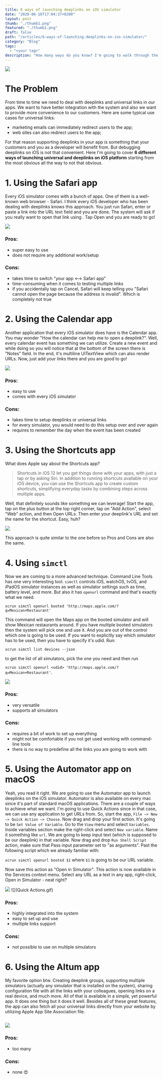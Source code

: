 ```yaml
---
title: 6 ways of launching deeplinks on iOS simulator
date: "2020-06-16T17:04:37+0200"
layout: post
thumb: "./thumb1.png"
featured: "./thumb1.png"
draft: false
path: "/articles/6-ways-of-launching-deeplinks-on-ios-simulator/"
category: "Blog"
tags:
  - "<your tag>"
description: "How many ways do you know? I'm going to walk through the most obvious and the least obvious ways."
---
```


![](thumb1.png)

# The Problem

From time to time we need to deal with deeplinks and universal links in our apps. We want to have better integration with the system and also we want to provide more convenience to our customers. Here are some typical use cases for universal links:

- marketing emails can immediately redirect users to the app;
- web sites can also redirect users to the app;

For that reason supporting deeplinks in your app is something that your customers and you as a developer will benefit from. But debugging deeplinks on iOS is not that convenient. Here I'm going to cover **6 different ways of launching universal and deeplinks on iOS platform** starting from the most obvious all the way to not that obvious.

# 1. Using the Safari app

<img src="safari1.png" alt="" align="right"/>

Every iOS simulator comes with a bunch of apps. One of them is a well-known web browser - Safari. I think every iOS developer who has been dealing with deeplinks knows this approach. You just run Safari, enter or paste a link into the URL text field and you are done. The system will ask if you really want to open that link using **<yout app goes here>**. Tap Open and you are ready to go!

![](safari.png)

### Pros:
- super easy to use
- does not require any additional work/setup

### Cons:
- takes time to switch "your app <—> Safari app"
- time-consuming when it comes to testing multiple links
- if you accidentally tap on Cancel, Safari will keep telling you "Safari cannot open the page because the address is invalid". Which is completely not true

# 2. Using the Calendar app

<img src="calendar.png" alt="" align="right"/>

Another application that every iOS simulator does have is the Calendar app. You may wonder "How the calendar can help me to open a deeplink?". Well, every calendar event has something we can utilize. Create a new event and while doing so you will notice that at the bottom of the screen there is "Notes" field. In the end, it's multiline UITextView which can also render URLs. Now, just add your links there and you are good to go!

![](calendar1.png)

### Pros:
- easy to use
- comes with every iOS simulator

### Cons:
- takes time to setup deeplinks or universal links
- for every simulator, you would need to do this setup over and over again
- requires to remember the day when the event has been created

# 3. Using the Shortcuts app

<img src="ios12-shortcuts-app-icon.png" alt="" align="right"/>

What does Apple say about the Shortcuts app?

> Shortcuts in iOS 12 let you get things done with your apps, with just a tap or by asking Siri. In addition to running shortcuts available on your iOS device, you can use the Shortcuts app to create custom shortcuts, simplifying everyday tasks by combining steps across multiple apps.

Well, that definitely sounds like something we can leverage! Start the app, tap on the plus button at the top right corner, tap on "Add Action", select "Web" action, and then Open URLs. Then enter your deeplink's URL and set the name for the shortcut. Easy, huh?

![](shortcuts.png)

This approach is quite similar to the one before so Pros and Cons are also the same.

# 4. Using `simctl`

<img src="terminal.png" alt="" align="right"/>

Now we are coming to a more advanced technique. Command Line Tools has one very interesting tool. `simctl` controls iOS, watchOS, tvOS, and iPadOS simulator instances as well as simulator settings such as time, battery level, and more. But also it has `openurl` command and that's exactly what we need. 

`xcrun simctl openurl booted 'http://maps.apple.com/?q=Mexican+Restaurant'`

This command will open the Maps app on the booted simulator and will show Mexican restaurants around. If you have multiple booted simulators then the system will pick one and use it. And you are out of the control which one is going to be used. If you want to explicitly say which simulator has to be used, then you have to specify it's udid. Run:

`xcrun simctl list devices --json`

to get the list of all simulators, pick the one you need and then run

`xcrun simctl openurl <udid> 'http://maps.apple.com/?q=Mexican+Restaurant'`.

![](terminal1.png)

### Pros:
- very versatile
- supports all simulators

### Cons:
- requires a bit of work to set up everything
- might not be comfortable if you not get used working with command-line tools
- there is no way to predefine all the links you are going to work with

# 5. Using the Automator app on macOS

<img src="automator.png" alt="" align="right"/>

Yeah, you read it right. We are going to use the Automator app to launch deeplinks on the iOS simulator. Automator is also available on every mac since it's part of standard macOS applications. There are a couple of ways to achieve what we want. I'm going to use Quick Actions since in that case, we can use any application to get URLs from. So, start the app, `File —> New —> Quick Action —> Choose`. Now drag and drop your first action. It's going to be `Set Value of Variable`. Go to the `View` menu and select `Variables`. Inside variables section make the right-click and select `New variable`. Name it something like `url`. We are going to keep input text (which is supposed to be our deeplink) in that variable. Now drag and drop `Run Shell Script` action, make sure that Pass input parameter set to "as arguments". Past the following script which we already familiar with:

`xcrun simctl openurl booted $1` where `$1` is going to be our URL variable.

Now save this action as "Open in Simulator". This action is now available in the Services context menu. Select any URL as a text in any app, right-click, Open in Simulator - neat right?

![](automator1.png)
![](Quick Actions.gif)

### Pros:
- highly integrated into the system
- easy to set up and use
- multiple links support

### Cons:
- not possible to use on multiple simulators


# 6. Using the Altum app

<img src="altum_logo.png" alt="" align="right"/>

My favorite option btw. Creating deeplink groups, supporting multiple simulators (actually any simulator that is installed on the system), sharing configuration file with all the links with your colleagues, opening links on a real device, and much more. All of that is available in a simple, yet powerful app. It does one thing but it does it well. Besides all of these great features, the app can also fetch all your universal links directly from your website by utilizing Apple App Site Association file.

<a href="https://apps.apple.com/us/app/boop/id1511797028"><img src="Download_on_the_Mac_App_Store_Badge_US-UK_RGB_blk_092917 1.png" alt=""/></a>

![](altum.png)

### Pros:
- too many

### Cons:
- none 😍
